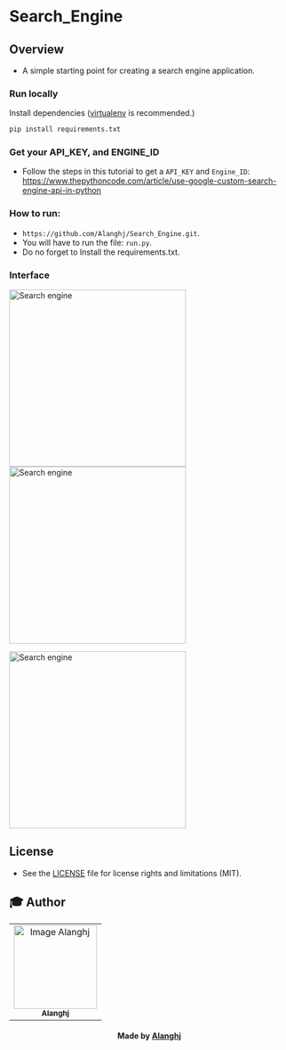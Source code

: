 # Search_Engine

## Overview
* A simple starting point for creating a search engine application.

### Run locally
Install dependencies ([virtualenv](http://virtualenv.readthedocs.org/en/latest/) is recommended.)

```python
pip install requirements.txt
```

### Get your API_KEY, and ENGINE_ID
* Follow the steps in this tutorial to get a `API_KEY` and `Engine_ID`: https://www.thepythoncode.com/article/use-google-custom-search-engine-api-in-python

### How to run:

* `https://github.com/Alanghj/Search_Engine.git`. 
* You will have to run the file: `run.py`.
* Do no forget to Install the requirements.txt.


### Interface

<p float="center">
  <img src="https://user-images.githubusercontent.com/81534309/151800213-586f2973-1d36-4ad6-8084-1758ea04b985.png" alt="Search engine" width="318" />
  <img src="https://user-images.githubusercontent.com/81534309/151800458-80d2a251-fecb-4eb9-aa8b-2afff9f4e5b6.png" alt="Search engine" width="318" /> 
</p>
<p float="center">
  <img src="https://user-images.githubusercontent.com/81534309/151800764-bf1af8cf-f2b8-4a85-bcbc-ed4df6a75b3d.png" alt="Search engine" width="318" />
</p>

## License

* See the [LICENSE](LICENSE.md) file for license rights and limitations (MIT).


## :mortar_board: Author


<table align="center">
    <tr>
        <td align="center">
            <a href="https://github.com/Alanghj">
                <img src="https://user-images.githubusercontent.com/81534309/151803029-df474faf-bb04-4c5b-8b0d-072d7b4b40b1.png" width="150px;" alt="Image Alanghj" />
                <br />
                <sub><b>Alanghj</b></sub>
            </a>
        </td>    
    </tr>
</table>
<h4 align="center">
   Made by <a href="/" target="#"> Alanghj</a>
</h4>



